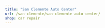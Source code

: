 ```yaml
---
title: "San Clemente Auto Center"
url: /san-clemente/san-clemente-auto-center/
shop: car repair
---
```

